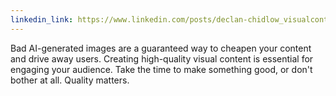 ```yaml
---
linkedin_link: https://www.linkedin.com/posts/declan-chidlow_visualcontent-engagement-activity-7284369062388756481-MIO7
---
```


Bad AI-generated images are a guaranteed way to cheapen your content and drive away users. Creating high-quality visual content is essential for engaging your audience. Take the time to make something good, or don't bother at all. Quality matters.
